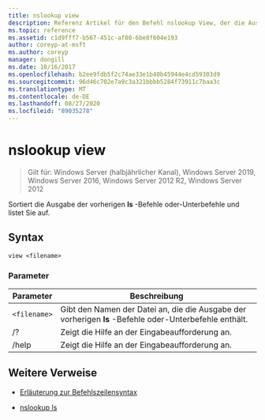 ```yaml
---
title: nslookup view
description: Referenz Artikel für den Befehl nslookup View, der die Ausgabe der vorherigen **ls** -Befehle oder-Unterbefehle sortiert und auflistet.
ms.topic: reference
ms.assetid: c1d9fff7-b567-451c-af80-6be8f604e193
author: coreyp-at-msft
ms.author: coreyp
manager: dongill
ms.date: 10/16/2017
ms.openlocfilehash: b2ee9fdb5f2c74ae33e1b40b45944e4cd59303d9
ms.sourcegitcommit: 96d46c702e7a9c3a321bbbb5284f73911c7baa3c
ms.translationtype: MT
ms.contentlocale: de-DE
ms.lasthandoff: 08/27/2020
ms.locfileid: "89035278"
---
```

# <a name="nslookup-view"></a>nslookup view

> Gilt für: Windows Server (halbjährlicher Kanal), Windows Server 2019, Windows Server 2016, Windows Server 2012 R2, Windows Server 2012

Sortiert die Ausgabe der vorherigen **ls** -Befehle oder-Unterbefehle und listet Sie auf.

## <a name="syntax"></a>Syntax

```
view <filename>
```

### <a name="parameters"></a>Parameter

| Parameter | Beschreibung |
| --------- | ----------- |
| `<filename>` | Gibt den Namen der Datei an, die die Ausgabe der vorherigen **ls** -Befehle oder-Unterbefehle enthält. |
| /? | Zeigt die Hilfe an der Eingabeaufforderung an. |
| /help | Zeigt die Hilfe an der Eingabeaufforderung an. |

## <a name="additional-references"></a>Weitere Verweise

- [Erläuterung zur Befehlszeilensyntax](command-line-syntax-key.md)

- [nslookup ls](nslookup-ls.md)
